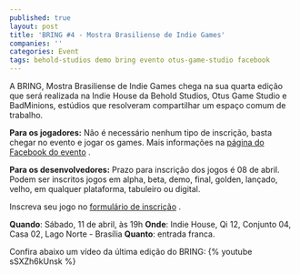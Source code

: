 ```yaml
---
published: true
layout: post
title: 'BRING #4 - Mostra Brasiliense de Indie Games'
companies: ''
categories: Event
tags: behold-studios demo bring evento otus-game-studio facebook
---
```

A BRING, Mostra Brasiliense de Indie Games chega na sua quarta edição que será realizada na Indie House da Behold Studios, Otus Game Studio e BadMinions, estúdios que resolveram compartilhar um espaço comum de trabalho.

<strong>Para os jogadores:</strong>
Não é necessário nenhum tipo de inscrição, basta chegar no evento e jogar os games.
Mais informações na <a href="https://www.facebook.com/events/868778179835714">página do Facebook do evento</a>
.

<strong>Para os desenvolvedores:</strong>
Prazo para inscrição dos jogos é 08 de abril. Podem ser inscritos jogos em alpha, beta, demo, final, golden, lançado, velho, em qualquer plataforma, tabuleiro ou digital.

Inscreva seu jogo no <a href="https://docs.google.com/forms/d/1jole945C7RcuAHaK2qTqvqOj8RiPk0iEDvQvOcUxBjU/viewform?c=0&amp;w=1">formulário de inscrição</a>
.

**Quando**: Sábado, 11 de abril, às 19h
**Onde**: Indie House, Qi 12, Conjunto 04, Casa 02, Lago Norte - Brasília
**Quanto**: entrada franca.

Confira abaixo um vídeo da última edição do BRING:
{% youtube sSXZh6kUnsk %}